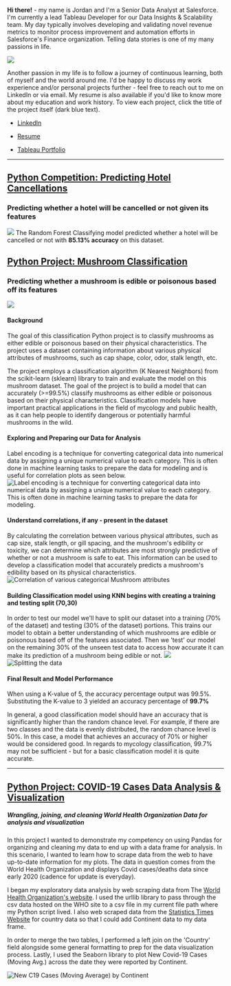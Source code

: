 
**Hi there!** - my name is Jordan and I'm a Senior Data Analyst at Salesforce. I'm currently a lead Tableau Developer for our Data Insights & Scalability team. My day typically involves developing and validating novel revenue metrics to monitor process improvement and automation efforts in Salesforce's Finance organization. Telling data stories is one of my many passions in life.

![](images/DSC05105.jpg)

Another passion in my life is to follow a journey of continuous learning, both of myself and the world around me. I'd be happy to discuss my work experience and/or personal projects further - feel free to reach out to me on LinkedIn or via email. My resume is also available if you'd like to know more about my education and work history. To view each project, click the title of the project itself (dark blue text).

* [LinkedIn](https://www.linkedin.com/in/jordandavis0112/)

* [Resume](https://github.com/JdGithub0112/Jordans-Portfolio/blob/main/JordanDavis_Resume_2023.pdf)

* [Tableau Portfolio](https://public.tableau.com/app/profile/jordan.davis5657#!/?newProfile=&activeTab=0)

***

## [Python Competition: Predicting Hotel Cancellations](https://app.datacamp.com/workspace/w/8a3885d1-9e63-4b05-8bea-f7006c057ecf/edit)
### Predicting whether a hotel will be cancelled or not given its features
![](https://images.unsplash.com/photo-1519227355453-8f982e425321?ixlib=rb-4.0.3&ixid=MnwxMjA3fDB8MHxwaG90by1wYWdlfHx8fGVufDB8fHx8&auto=format&fit=crop&w=1931&q=80)
The Random Forest Classifying model predicted whether a hotel will be cancelled or not with **85.13% accuracy** on this dataset.

## [Python Project: Mushroom Classification](https://github.com/JdGithub0112/Jordan-Davis-Python-Portfolio/tree/main/Python%20Projects)
### Predicting whether a mushroom is edible or poisonous based off its features
![](images/zhen-hu-DfqVqddJY7Y-unsplash.jpg)

#### Background
The goal of this classification Python project is to classify mushrooms as either edible or poisonous based on their physical characteristics. The project uses a dataset containing information about various physical attributes of mushrooms, such as cap shape, color, odor, stalk length, etc.

The project employs a classification algorithm (K Nearest Neighbors) from the scikit-learn (sklearn) library to train and evaluate the model on this mushroom dataset. The goal of the project is to build a model that can accurately (>=99.5%) classify mushrooms as either edible or poisonous based on their physical characteristics. Classification models have important practical applications in the field of mycology and public health, as it can help people to identify dangerous or potentially harmful mushrooms in the wild.

#### Exploring and Preparing our Data for Analysis
Label encoding is a technique for converting categorical data into numerical data by assigning a unique numerical value to each category. This is often done in machine learning tasks to prepare the data for modeling and is useful for correlation plots as seen below.
![Label encoding is a technique for converting categorical data into numerical data by assigning a unique numerical value to each category. This is often done in machine learning tasks to prepare the data for modeling.](images/codeSniip_classification.PNG)


#### Understand correlations, if any - present in the dataset
By calculating the correlation between various physical attributes, such as cap size, stalk length, or gill spacing, and the mushroom's edibility or toxicity, we can determine which attributes are most strongly predictive of whether or not a mushroom is safe to eat. This information can be used to develop a classification model that accurately predicts a mushroom's edibility based on its physical characteristics.
<img src="images/corr_with_labels_classification.png" alt="Correlation of various categorical Mushroom attributes">

#### Building Classification model using KNN begins with creating a training and testing split (70,30)

In order to test our model we'll have to split our dataset into a training (70% of the dataset) and testing (30% of the dataset) portions. This trains our model to obtain a better understanding of which mushrooms are edible or poisonous based off of the features associated. Then we 'test' our model on the remaining 30% of the unseen test data to access how accurate it can make its prediction of a mushroom being edible or not.
![](images/334692955_751419652969953_8430446282249963470_n.jpg)
![Splitting the data](images/KNN.PNG)

#### Final Result and Model Performance

When using a K-value of 5, the accuracy percentage output was 99.5%. Substituting the K-value to 3 yielded an accuracy percentage of **99.7%**

In general, a good classification model should have an accuracy that is significantly higher than the random chance level. For example, if there are two classes and the data is evenly distributed, the random chance level is 50%. In this case, a model that achieves an accuracy of 70% or higher would be considered good. In regards to mycology classification, 99.7% may not be sufficient - but for a basic classification model it is quite accurate.


---


## [Python Project: COVID-19 Cases Data Analysis & Visualization](https://github.com/JdGithub0112/Jordan-Davis-Python-Portfolio/tree/main/Python%20Projects)
##### Wrangling, joining, and cleaning World Health Organization Data for analysis and visualization

In this project I wanted to demonstrate my competency on using Pandas for organizing and cleaning my data to end up with a data frame for analysis. In this scenario, I wanted to learn how to scrape data from the web to have up-to-date information for my plots. The data in question comes from the World Health Organization and displays Covid cases/deaths data since early 2020 (cadence for update is everyday).

I began my exploratory data analysis by web scraping data from The [World Health Organization's website](https://covid19.who.int/data). I used the urllib library to pass through the csv data hosted on the WHO site to a csv file in my current file path where my Python script lived. I also web scraped data from the [Statistics Times Website](https://statisticstimes.com/geography/countries-by-continents.php) for country data so that I could add Continent data to my data frame.

In order to merge the two tables, I performed a left join on the 'Country' field alongside some general formatting to prep for the data visualization process. Lastly, I used the Seaborn library to plot New Covid-19 Cases (Moving Avg.) across the date they were reported by Continent.

![New C19 Cases (Moving Average) by Continent](images/Project1_fig1.png)
